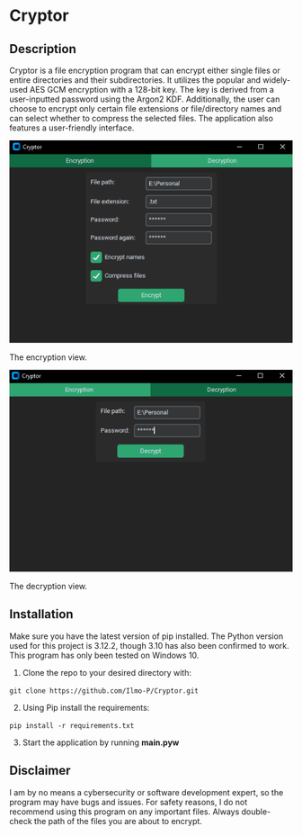 # Cryptor

## Description
Cryptor is a file encryption program that can encrypt either single files or entire directories and their subdirectories. It utilizes the popular and widely-used AES GCM encryption with a 128-bit key. The key is derived from a user-inputted password using the Argon2 KDF. Additionally, the user can choose to encrypt only certain file extensions or file/directory names and can select whether to compress the selected files. The application also features a user-friendly interface.



![The encryption view](images/EncryptionView.png)

The encryption view.


![The decryption view](images/DecryptionView.png)

The decryption view.

## Installation
Make sure you have the latest version of pip installed. The Python version used for this project is 3.12.2, though 3.10 has also been confirmed to work. This program has only been tested on Windows 10.

1. Clone the repo to your desired directory with:

`git clone https://github.com/Ilmo-P/Cryptor.git`

2. Using Pip install the requirements:

`pip install -r requirements.txt`

3. Start the application by running **main.pyw**

## Disclaimer
I am by no means a cybersecurity or software development expert, so the program may have bugs and issues. For safety reasons, I do not recommend using this program on any important files. Always double-check the path of the files you are about to encrypt.
